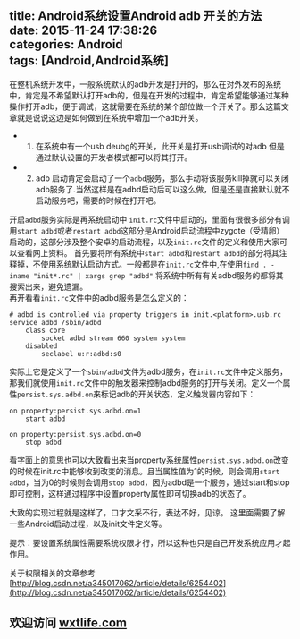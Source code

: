 title: Android系统设置Android adb 开关的方法  
date: 2015-11-24 17:38:26  
categories: Android   
tags: [Android,Android系统]
---

在整机系统开发中，一般系统默认的adb开发是打开的，那么在对外发布的系统中，肯定是不希望默认打开adb的，但是在开发的过程中，肯定希望能够通过某种操作打开adb，便于调试，这就需要在系统的某个部位做一个开关了。那么这篇文章就是说说这边是如何做到在系统中增加一个adb开关。
    
* 1. 在系统中有一个usb deubg的开关，此开关是打开usb调试的对adb 但是通过默认设置的开发者模式都可以将其打开。
* 2. adb 启动肯定会启动了一个`adbd`服务，那么手动将该服务kill掉就可以关闭adb服务了.当然这样是在adbd启动后可以这么做，但是还是直接默认就不启动服务吧，需要的时候在打开吧。
    
开启`adbd`服务实际是再系统启动中 `init.rc`文件中启动的，里面有很很多部分有调用`start adbd`或者`restart adbd`这部分是Android启动流程中zygote（受精卵）启动的，这部分涉及整个安卓的启动流程，以及`init.rc`文件的定义和使用大家可以查看网上资料。
    首先要将所有系统中`start adbd`和`restart adbd`的部分将其注释掉，不使用系统默认启动方式。一般都是在`init.rc`文件中,在使用`find . -iname "init*.rc" | xargs grep "adbd"` 将系统中所有有关adbd服务的都将其搜索出来，避免遗漏。  
再开看看`init.rc`文件中的adbd服务是怎么定义的：
    
```shell
# adbd is controlled via property triggers in init.<platform>.usb.rc
service adbd /sbin/adbd
    class core
        socket adbd stream 660 system system
    disabled
        seclabel u:r:adbd:s0
```
实际上它是定义了一个`sbin/adbd`文件为adbd服务，在`init.rc`文件中定义服务，那我们就使用`init.rc`文件中的触发器来控制adbd服务的打开与关闭。定义一个属性`persist.sys.adbd.on`来标记adb的开关状态，定义触发器内容如下：

```shell
on property:persist.sys.adbd.on=1
    start adbd
    
on property:persist.sys.adbd.on=0
    stop adbd
```
看字面上的意思也可以大致看出来当property系统属性`persist.sys.adbd.on`改变的时候在init.rc中能够收到改变的消息。且当属性值为1的时候，则会调用`start adbd`，当为0的时候则会调用`stop adbd`，因为adbd是一个服务，通过start和stop即可控制，这样通过程序中设置property属性即可切换adb的状态了。

大致的实现过程就是这样了，口才文采不行，表达不好，见谅。
这里面需要了解一些Android启动过程，以及init文件定义等。

提示：要设置系统属性需要系统权限才行，所以这种也只是自己开发系统应用才起作用。

关于权限相关的文章参考[http://blog.csdn.net/a345017062/article/details/6254402](http://blog.csdn.net/a345017062/article/details/6254402)

## 欢迎访问 [wxtlife.com](http://www.wxtlife.com)